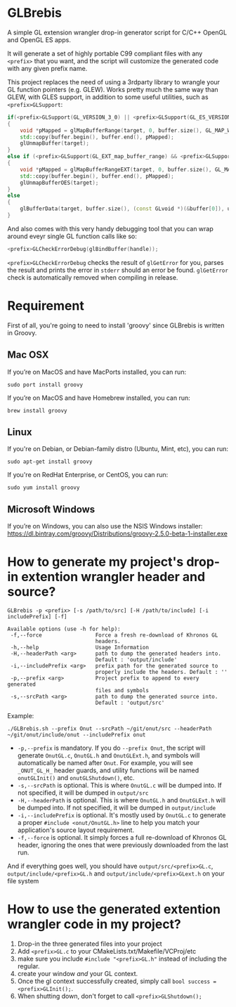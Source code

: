 # GLBrebis
A simple GL extension wrangler drop-in generator script for C/C++ OpenGL and OpenGL ES apps.

It will generate a set of highly portable C99 compliant files with any `<prefix>` that you want, and the script will customize the generated code with any given prefix name.

This project replaces the need of using a 3rdparty library to wrangle your GL function pointers (e.g. GLEW). Works pretty much the same way than GLEW, with GLES support, in addition to some useful utilities, such as `<prefix>GLSupport`:
```C++
if(<prefix>GLSupport(GL_VERSION_3_0) || <prefix>GLSupport(GL_ES_VERSION_3_0))
{
    void *pMapped = glMapBufferRange(target, 0, buffer.size(), GL_MAP_WRITE_BIT | GL_MAP_INVALIDATE_BUFFER_BIT);
    std::copy(buffer.begin(), buffer.end(), pMapped);
    glUnmapBuffer(target);
}
else if (<prefix>GLSupport(GL_EXT_map_buffer_range) && <prefix>GLSupport(GL_OES_mapbuffer)
{
    void *pMapped = glMapBufferRangeEXT(target, 0, buffer.size(), GL_MAP_WRITE_BIT_EXT | GL_MAP_INVALIDATE_BUFFER_BIT_EXT);
    std::copy(buffer.begin(), buffer.end(), pMapped);
    glUnmapBufferOES(target);
}
else
{
    glBufferData(target, buffer.size(), (const GLvoid *)(&buffer[0]), usage);
}
```
And also comes with this very handy debugging tool that you can wrap around eveyr single GL function calls like so:
```C++
<prefix>GLCheckErrorDebug(glBindBuffer(handle));
```
`<prefix>GLCheckErrorDebug` checks the result of `glGetError` for you, parses the result and prints the error in `stderr` should an error be found. `glGetError` check is automatically removed when compiling in release.

# Requirement
First of all, you're going to need to install 'groovy' since GLBrebis is written in Groovy.

## Mac OSX
If you’re on MacOS and have MacPorts installed, you can run:
```
sudo port install groovy
```

If you’re on MacOS and have Homebrew installed, you can run:
```
brew install groovy
```

## Linux
If you're on Debian, or Debian-family distro (Ubuntu, Mint, etc), you can run:
```
sudo apt-get install groovy
```
If you're on RedHat Enterprise, or CentOS, you can run:
```
sudo yum install groovy
```

## Microsoft Windows
If you’re on Windows, you can also use the NSIS Windows installer:
https://dl.bintray.com/groovy/Distributions/groovy-2.5.0-beta-1-installer.exe

# How to generate my project's drop-in extention wrangler header and source?
```
GLBrebis -p <prefix> [-s /path/to/src] [-H /path/to/include] [-i includePrefix] [-f]

Available options (use -h for help):
 -f,--force                 Force a fresh re-download of Khronos GL
                            headers.
 -h,--help                  Usage Information
 -H,--headerPath <arg>      path to dump the generated headers into.
                            Default : 'output/include'
 -i,--includePrefix <arg>   prefix path for the generated source to
                            properly include the headers. Default : ''
 -p,--prefix <arg>          Project prefix to append to every generated
                            files and symbols
 -s,--srcPath <arg>         path to dump the generated source into.
                            Default : 'output/src'

```
Example:
```
./GLBrebis.sh --prefix Onut --srcPath ~/git/onut/src --headerPath ~/git/onut/include/onut --includePrefix onut
```
* `-p,--prefix` is mandatory. If you do `--prefix Onut`, the script will generate `OnutGL.c`, `OnutGL.h` and `OnutGLExt.h`, and symbols will automatically be named after `Onut`.  For example, you will see `_ONUT_GL_H_` header guards, and utility functions will be named `onutGLInit()` and `onutGLShutdown()`, etc.
*  `-s,--srcPath` is optional. This is where `OnutGL.c` will be dumped into. If not specified, it will be dumped in `output/src`
*  `-H,--headerPath` is optional. This is where `OnutGL.h` and `OnutGLExt.h` will be dumped into. If not specified, it will be dumped in `output/include`
* `-i,--includePrefix` is optional. It's mostly used by `OnutGL.c` to generate a proper `#include <onut/OnutGL.h>` line to help you match your application's source layout requirement.
* `-f,--force` is optional. It simply forces a full re-download of Khronos GL header, ignoring the ones that were previously downloaded from the last run.

And if everything goes well, you should have `output/src/<prefix>GL.c`, `output/include/<prefix>GL.h` and `output/include/<prefix>GLext.h` on your file system

# How to use the generated extention wrangler code in my project?

1. Drop-in the three generated files into your project
2. Add `<prefix>GL.c` to your CMakeLists.txt/Makefile/VCProj/etc
3. make sure you include `#include "<prefix>GL.h"` instead of including the regular.
4. create your window *and* your GL context.
5. Once the gl context successfully created, simply call `bool success = <prefix>GLInit();`.
6. When shutting down, don't forget to call `<prefix>GLShutdown();`

